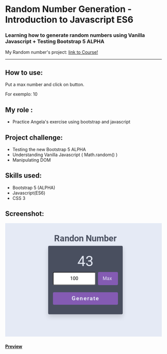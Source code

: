 # Random Number Generation - Introduction to Javascript ES6

### Learning how to generate random numbers using Vanilla Javascript + Testing Bootstrap 5 ALPHA

My Random number's project: [link to Course!](https://www.udemy.com/course/the-complete-web-development-bootcamp/)

---

## How to use:

Put a max number and click on button.

For exemplo: 10

## My role :

- Practice Angela's exercise using bootstrap and javascript

## Project challenge:

- Testing the new Bootstrap 5 ALPHA
- Understanding Vanilla Javascript ( Math.random() )
- Manipulating DOM

## Skills used:

- Bootstrap 5 (ALPHA)
- Javascript(ES6)
- CSS 3

## Screenshot:

![Image of Random Number](https://github.com/imarinho-dev/random-number/blob/master/screenshot/screeshot.png?raw=true)

#### [Preview](https://imarinho-dev.github.io/random-number/)
